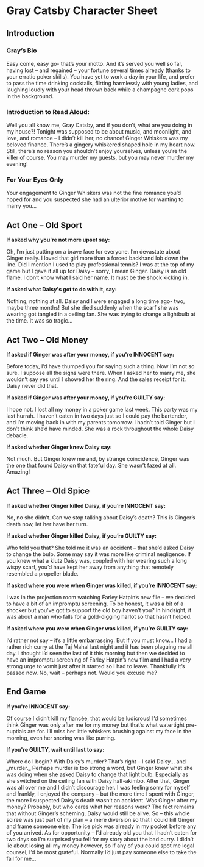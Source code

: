 <h1> Gray Catsby Character Sheet </h1>

<h2> Introduction </h2>

<h3> Gray’s Bio </h3>
<p> Easy come, easy go- that’s your motto. And it’s served you well so far, having lost – and regained – your fortune several times already (thanks to your erratic poker skills). You have yet to work a day in your life, and prefer to pass the time drinking cocktails, flirting harmlessly with young ladies, and laughing loudly with your head thrown back while a champagne cork pops in the background. </p>

<h3> Introduction to Read Aloud: </h3>
<p>Well you all know me, Gray Catsby, and if you don’t, what are you doing in my house?! Tonight was supposed to be about music, and moonlight, and love, and romance – I didn’t kill her, no chance! Ginger Whiskers was my beloved finance. There’s a gingery whiskered shaped hole in my heart now. Still, there’s no reason you shouldn’t enjoy yourselves, unless you’re the killer of course. You may murder my guests, but you may never murder my evening! </p>

<h3> For Your Eyes Only </h3>
<p>Your engagement to Ginger Whiskers was not the fine romance you’d hoped for and you suspected she had an ulterior motive for wanting to marry you… </p>


<h2> Act One – Old Sport </h2>

__If asked why you're not more upset say:__
<p>Oh, I’m just putting on a brave face for everyone. I’m devastate about Ginger really. I loved that girl more than a forced backhand lob down the line. Did I mention I used to play professional tennis? I was at the top of my game but I gave it all up for Daisy – sorry, I mean Ginger. Daisy is an old flame. I don’t know what I said her name. It must be the shock kicking in. </p>
  
__If asked what Daisy's got to do with it, say:__
<p>Nothing, nothing at all. Daisy and I were engaged a long time ago- two, maybe three months! But she died suddenly when the scarf she was wearing got tangled in a ceiling fan. She was trying to change a lightbulb at the time. It was so tragic…    </p>

<h2> Act Two – Old Money </h2>

__If asked if Ginger was after your money, if you're INNOCENT say:__
<p>Before today, I’d have thumped you for saying such a thing. Now I’m not so sure. I suppose all the signs were there. When I asked her to marry me, she wouldn’t say yes until I showed her the ring. And the sales receipt for it. Daisy never did that. </p>
  
__If asked if Ginger was after your money, if you're GUILTY say:__
<p> I hope not. I lost all my money in a poker game last week. This party was my last hurrah. I haven’t eaten in two days just so I could pay the bartender, and I’m moving back in with my parents tomorrow. I hadn’t told Ginger but I don’t think she’d have minded. She was a rock throughout the whole Daisy debacle. </p>

__If asked whether Ginger knew Daisy say:__
<p> Not much. But Ginger knew me and, by strange coincidence, Ginger was the one that found Daisy on that fateful day. She wasn’t fazed at all. Amazing!  </p>

<h2> Act Three – Old Spice </h2>

__If asked whether Ginger killed Daisy, if you’re INNOCENT say:__
<p>No, no she didn’t. Can we stop talking about Daisy’s death? This is Ginger’s death now, let her have her turn. </p>
  
__If asked whether Ginger killed Daisy, if you’re GUILTY say:__
<p>Who told you that? She told me it was an accident – that she’d asked Daisy to change the bulb. Some may say it was more like criminal negligence. If you knew what a klutz Daisy was, coupled with her wearing such a long wispy scarf, you’d have kept her away from anything that remotely resembled a propeller blade. </p>

__If asked where you were when Ginger was killed, if you’re INNOCENT say:__
<p>I was in the projection room watching Farley Hatpin’s new file – we decided to have a bit of an impromptu screening. To be honest, it was a bit of a shocker but you’ve got to support the old boy haven’t you? In hindsight, it was about a man who falls for a gold-digging harlot so that hasn’t helped.  </p>

__If asked where you were when Ginger was killed, if you’re GUILTY say:__
<p>I’d rather not say – it’s a little embarrassing. But if you must know... I had a rather rich curry at the Taj Mahal last night and it has been plaguing me all day. I thought I’d seen the last of it this morning but then we decided to have an impromptu screening of Farley Hatpin’s new film and I had a very strong urge to vomit just after it started so I had to leave. Thankfully it’s passed now. No, wait – perhaps not. Would you excuse me?</p>


<h2> End Game </h2>

__If you're INNOCENT say:__
<p>Of course I didn’t kill my fiancée, that would be ludicrous! I’d sometimes think Ginger was only after me for my money but that’s what watertight pre-nuptials are for. I’ll miss her little whiskers brushing against my face in the morning, even her snoring was like purring. </p>

__If you're GUILTY, wait until last to say:__
<p>Where do I begin? With Daisy’s murder? That’s right – I said Daisy… and _murder._ Perhaps murder is too strong a word, but Ginger knew what she was doing when she asked Daisy to change that light bulb. Especially as she switched on the ceiling fan with Daisy half-akimbo. After that, Ginger was all over me and I didn’t discourage her. I was feeling sorry for myself and frankly, I enjoyed the company – but the more time I spent with Ginger, the more I suspected Daisy’s death wasn’t an accident. Was Ginger after my money? Probably, but who cares what her reasons were? The fact remains that without Ginger’s scheming, Daisy would still be alive. So – this whole soiree was just part of my plan – a mere diversion so that I could kill Ginger and frame someone else. The ice pick was already in my pocket before any of you arrived. As for opportunity – I’d already old you that I hadn’t eaten for two days so I’m surprised you fell for my story about the bad curry. I didn’t lie about losing all my money however, so if any of you could spot me legal counsel, I’d be most grateful. Normally I’d just pay someone else to take the fall for me…  </p>

